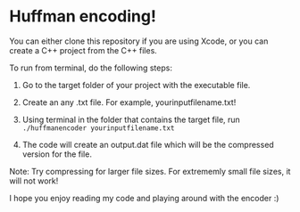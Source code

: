 
<h1> Huffman encoding! </h1>

You can either clone this repository if you are using Xcode, or you can create a C++ project from the C++ files. 

To run from terminal, do the following steps:

1. Go to the target folder of your project with the executable file.

2. Create an any .txt file. For example, yourinputfilename.txt!

3. Using terminal in the folder that contains the target file, run `./huffmanencoder yourinputfilename.txt`

4. The code will create an output.dat file which will be the compressed version for the file.

Note: Try compressing for larger file sizes. For extrememly small file sizes, it will not work! 

I hope you enjoy reading my code and playing around with the encoder :)
